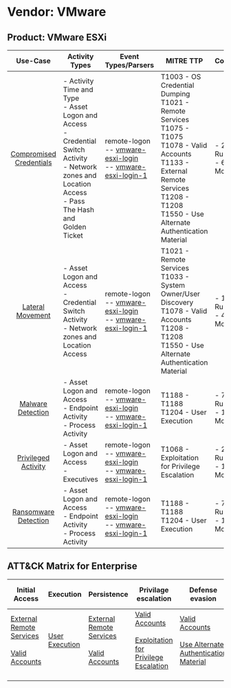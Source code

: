 Vendor: VMware
==============
Product: VMware ESXi
--------------------
|                                 Use-Case                                  | Activity Types                                                                                                                                                    | Event Types/Parsers                                                                                                                                                       | MITRE TTP                                                                                                                                                                                                     | Content                    |
|:-------------------------------------------------------------------------:| ----------------------------------------------------------------------------------------------------------------------------------------------------------------- | ------------------------------------------------------------------------------------------------------------------------------------------------------------------------- | ------------------------------------------------------------------------------------------------------------------------------------------------------------------------------------------------------------- | -------------------------- |
| [Compromised Credentials](../UseCases/usecase_compromised_credentials.md) | - Activity Time  and Type<br>- Asset Logon and Access<br>- Credential Switch Activity<br>- Network zones and Location Access<br>- Pass The Hash and Golden Ticket |  remote-logon<br> -- [vmware-esxi-login](../Parsers/parserContent_vmware-esxi-login.md)<br> -- [vmware-esxi-login-1](../Parsers/parserContent_vmware-esxi-login-1.md)<br> | T1003 - OS Credential Dumping<br>T1021 - Remote Services<br>T1075 - T1075<br>T1078 - Valid Accounts<br>T1133 - External Remote Services<br>T1208 - T1208<br>T1550 - Use Alternate Authentication Material<br> |  - 29 Rules<br> - 6 Models |
|        [Lateral Movement](../UseCases/usecase_lateral_movement.md)        | - Asset Logon and Access<br>- Credential Switch Activity<br>- Network zones and Location Access                                                                   |  remote-logon<br> -- [vmware-esxi-login](../Parsers/parserContent_vmware-esxi-login.md)<br> -- [vmware-esxi-login-1](../Parsers/parserContent_vmware-esxi-login-1.md)<br> | T1021 - Remote Services<br>T1033 - System Owner/User Discovery<br>T1078 - Valid Accounts<br>T1208 - T1208<br>T1550 - Use Alternate Authentication Material<br>                                                |  - 18 Rules<br> - 4 Models |
|       [Malware Detection](../UseCases/usecase_malware_detection.md)       | - Asset Logon and Access<br>- Endpoint Activity<br>- Process Activity                                                                                             |  remote-logon<br> -- [vmware-esxi-login](../Parsers/parserContent_vmware-esxi-login.md)<br> -- [vmware-esxi-login-1](../Parsers/parserContent_vmware-esxi-login-1.md)<br> | T1188 - T1188<br>T1204 - User Execution<br>                                                                                                                                                                   |  - 7 Rules<br> - 1 Models  |
|     [Privileged Activity](../UseCases/usecase_privileged_activity.md)     | - Asset Logon and Access<br>- Executives                                                                                                                          |  remote-logon<br> -- [vmware-esxi-login](../Parsers/parserContent_vmware-esxi-login.md)<br> -- [vmware-esxi-login-1](../Parsers/parserContent_vmware-esxi-login-1.md)<br> | T1068 - Exploitation for Privilege Escalation<br>                                                                                                                                                             |  - 2 Rules<br> - 1 Models  |
|    [Ransomware Detection](../UseCases/usecase_ransomware_detection.md)    | - Asset Logon and Access<br>- Endpoint Activity<br>- Process Activity                                                                                             |  remote-logon<br> -- [vmware-esxi-login](../Parsers/parserContent_vmware-esxi-login.md)<br> -- [vmware-esxi-login-1](../Parsers/parserContent_vmware-esxi-login-1.md)<br> | T1188 - T1188<br>T1204 - User Execution<br>                                                                                                                                                                   |  - 7 Rules<br> - 1 Models  |

ATT&CK Matrix for Enterprise
----------------------------
| Initial Access                                                                                                                                   | Execution                                                           | Persistence                                                                                                                                      | Privilage escalation                                                                                                                                          | Defense evasion                                                                                                                                               | Credential Access                                                          | Discovery                                                                        | Lateral Movement                                                                                                                                               | Collection | Command and Control | Exfiltration | Impact |
| ------------------------------------------------------------------------------------------------------------------------------------------------ | ------------------------------------------------------------------- | ------------------------------------------------------------------------------------------------------------------------------------------------ | ------------------------------------------------------------------------------------------------------------------------------------------------------------- | ------------------------------------------------------------------------------------------------------------------------------------------------------------- | -------------------------------------------------------------------------- | -------------------------------------------------------------------------------- | -------------------------------------------------------------------------------------------------------------------------------------------------------------- | ---------- | ------------------- | ------------ | ------ |
| [External Remote Services](https://attack.mitre.org/techniques/T1133)<br><br>[Valid Accounts](https://attack.mitre.org/techniques/T1078)<br><br> | [User Execution](https://attack.mitre.org/techniques/T1204)<br><br> | [External Remote Services](https://attack.mitre.org/techniques/T1133)<br><br>[Valid Accounts](https://attack.mitre.org/techniques/T1078)<br><br> | [Valid Accounts](https://attack.mitre.org/techniques/T1078)<br><br>[Exploitation for Privilege Escalation](https://attack.mitre.org/techniques/T1068)<br><br> | [Valid Accounts](https://attack.mitre.org/techniques/T1078)<br><br>[Use Alternate Authentication Material](https://attack.mitre.org/techniques/T1550)<br><br> | [OS Credential Dumping](https://attack.mitre.org/techniques/T1003)<br><br> | [System Owner/User Discovery](https://attack.mitre.org/techniques/T1033)<br><br> | [Remote Services](https://attack.mitre.org/techniques/T1021)<br><br>[Use Alternate Authentication Material](https://attack.mitre.org/techniques/T1550)<br><br> |            |                     |              |        |